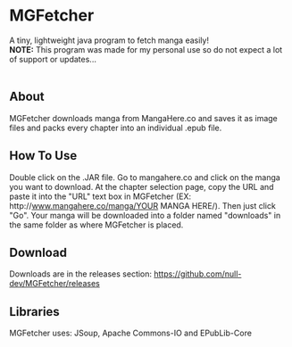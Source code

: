 # MGFetcher
A tiny, lightweight java program to fetch manga easily!
<br>
<strong>NOTE:</strong> This program was made for my personal use so do not expect a lot of support or updates...
<br><br>

## About ##
MGFetcher downloads manga from MangaHere.co and saves it as image files and packs every chapter into an individual .epub file.

## How To Use ##
Double click on the .JAR file. Go to mangahere.co and click on the manga you want to download. At the chapter selection page, copy the URL and paste it into the "URL" text box in MGFetcher (EX: http&#58;//www.mangahere.co/manga/YOUR MANGA HERE/). Then just click "Go". Your manga will be downloaded into a folder named "downloads" in the same folder as where MGFetcher is placed.

## Download ##
Downloads are in the releases section: <a href="https://github.com/null-dev/MGFetcher/releases">https://github.com/null-dev/MGFetcher/releases</a>

## Libraries ##
MGFetcher uses: JSoup, Apache Commons-IO and EPubLib-Core
